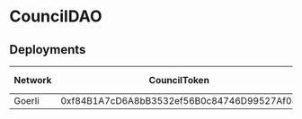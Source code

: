 # CouncilDAO

## Deployments

| Network | CouncilToken                               | Council Proxy                           | Council Implementation |
|---------|--------------------------------------------|--------------------------------------------|---|
| Goerli  | 0xf84B1A7cD6A8bB3532ef56B0c84746D99527Af08 | 0xbfbDf9286e57E71591557ECd1c6773a32c49501A | ?? |

